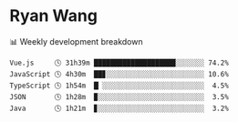 # Ryan Wang

 <!-- waka-box start -->
📊 Weekly development breakdown
```text
Vue.js     🕓 31h39m ████████████████████░░░░░░░ 74.2%
JavaScript 🕓 4h30m  ██▊░░░░░░░░░░░░░░░░░░░░░░░░ 10.6%
TypeScript 🕓 1h54m  █▏░░░░░░░░░░░░░░░░░░░░░░░░░  4.5%
JSON       🕓 1h28m  ▉░░░░░░░░░░░░░░░░░░░░░░░░░░  3.5%
Java       🕓 1h21m  ▊░░░░░░░░░░░░░░░░░░░░░░░░░░  3.2%
```
<!-- Powered by https://github.com/YouEclipse/waka-box-go . -->
<!-- waka-box end -->